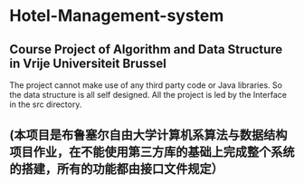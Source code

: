 # Hotel-Management-system
## Course Project of Algorithm and Data Structure in Vrije Universiteit Brussel
The project cannot make use of any third party code or Java libraries. So the data structure is all self designed.
  All the project is led by the Interface in the src directory.  
## (本项目是布鲁塞尔自由大学计算机系算法与数据结构项目作业，在不能使用第三方库的基础上完成整个系统的搭建，所有的功能都由接口文件规定）
